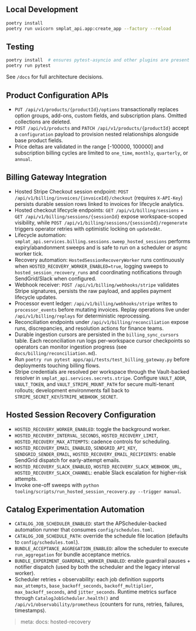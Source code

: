 ## Local Development
```bash
poetry install
poetry run uvicorn smplat_api.app:create_app --factory --reload
```

## Testing
```bash
poetry install  # ensures pytest-asyncio and other plugins are present
poetry run pytest
```

See `/docs` for full architecture decisions.

## Product Configuration APIs
- `PUT /api/v1/products/{productId}/options` transactionally replaces option groups, add-ons, custom fields, and subscription plans. Omitted collections are deleted.
- `POST /api/v1/products` and `PATCH /api/v1/products/{productId}` accept a `configuration` payload to provision nested relationships alongside base product fields.
- Price deltas are validated in the range [-100000, 100000] and subscription billing cycles are limited to `one_time`, `monthly`, `quarterly`, or `annual`.

## Billing Gateway Integration
- Hosted Stripe Checkout session endpoint: `POST /api/v1/billing/invoices/{invoiceId}/checkout` (requires `X-API-Key`) persists durable session rows linked to invoices for lifecycle analytics.
- Hosted checkout lifecycle endpoints: `GET /api/v1/billing/sessions` + `GET /api/v1/billing/sessions/{sessionId}` expose workspace-scoped visibility, while `POST /api/v1/billing/sessions/{sessionId}/regenerate` triggers operator retries with optimistic locking on `updatedAt`.
- Lifecycle automation: `smplat_api.services.billing.sessions.sweep_hosted_sessions` performs expiry/abandonment sweeps and is safe to run on a scheduler or async worker tick.
- Recovery automation: `HostedSessionRecoveryWorker` runs continuously when `HOSTED_RECOVERY_WORKER_ENABLED=true`, logging sweeps to `hosted_session_recovery_runs` and coordinating notifications through SendGrid/Slack when configured.
- Webhook receiver: `POST /api/v1/billing/webhooks/stripe` validates Stripe signatures, persists the raw payload, and applies payment lifecycle updates.
- Processor event ledger: `/api/v1/billing/webhooks/stripe` writes to `processor_events` before mutating invoices. Replay operations live under `/api/v1/billing/replays` for deterministic reprocessing.
- Reconciliation endpoints under `/api/v1/billing/reconciliation` expose runs, discrepancies, and resolution actions for finance teams.
- Durable ingestion cursors are persisted in the `billing_sync_cursors` table. Each reconciliation run logs per-workspace cursor checkpoints so operators can monitor ingestion progress (see `docs/billing/reconciliation.md`).
- Run `poetry run pytest apps/api/tests/test_billing_gateway.py` before deployments touching billing flows.
- Stripe credentials are resolved per workspace through the Vault-backed resolver in `smplat_api.services.secrets.stripe`. Configure `VAULT_ADDR`, `VAULT_TOKEN`, and `VAULT_STRIPE_MOUNT_PATH` for secure multi-tenant rollouts; development environments fall back to `STRIPE_SECRET_KEY`/`STRIPE_WEBHOOK_SECRET`.

## Hosted Session Recovery Configuration
- `HOSTED_RECOVERY_WORKER_ENABLED`: toggle the background worker.
- `HOSTED_RECOVERY_INTERVAL_SECONDS`, `HOSTED_RECOVERY_LIMIT`, `HOSTED_RECOVERY_MAX_ATTEMPTS`: cadence controls for scheduling.
- `HOSTED_RECOVERY_EMAIL_ENABLED`, `SENDGRID_API_KEY`, `SENDGRID_SENDER_EMAIL`, `HOSTED_RECOVERY_EMAIL_RECIPIENTS`: enable SendGrid dispatch for early-attempt emails.
- `HOSTED_RECOVERY_SLACK_ENABLED`, `HOSTED_RECOVERY_SLACK_WEBHOOK_URL`, `HOSTED_RECOVERY_SLACK_CHANNEL`: enable Slack escalation for higher-risk attempts.
- Invoke one-off sweeps with `python tooling/scripts/run_hosted_session_recovery.py --trigger manual`.

## Catalog Experimentation Automation
- `CATALOG_JOB_SCHEDULER_ENABLED`: start the APScheduler-backed automation runner that consumes `config/schedules.toml`.
- `CATALOG_JOB_SCHEDULE_PATH`: override the schedule file location (defaults to `config/schedules.toml`).
- `BUNDLE_ACCEPTANCE_AGGREGATION_ENABLED`: allow the scheduler to execute `run_aggregation` for bundle acceptance metrics.
- `BUNDLE_EXPERIMENT_GUARDRAIL_WORKER_ENABLED`: enable guardrail pauses + notifier dispatch (used by both the scheduler and the legacy interval worker).
- Scheduler retries + observability: each job definition supports `max_attempts`, `base_backoff_seconds`, `backoff_multiplier`, `max_backoff_seconds`, and `jitter_seconds`. Runtime metrics surface through `CatalogJobScheduler.health()` and `/api/v1/observability/prometheus` (counters for runs, retries, failures, timestamps).

> meta: docs: hosted-recovery
